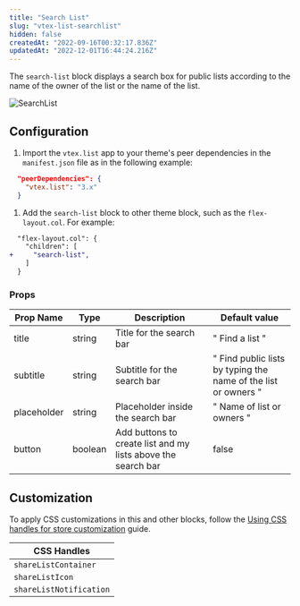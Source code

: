 ```yaml
---
title: "Search List"
slug: "vtex-list-searchlist"
hidden: false
createdAt: "2022-09-16T00:32:17.836Z"
updatedAt: "2022-12-01T16:44:24.216Z"
---
```

The `search-list` block displays a search box for public lists according to the name of the owner of the list or the name of the list.

![SearchList](https://cdn.jsdelivr.net/gh/vtexdocs/dev-portal-content@main/images/vtex-list-searchlist-0.gif)

## Configuration

1. Import the `vtex.list` app to your theme's peer dependencies in the `manifest.json` file as in the following example:

```json
  "peerDependencies": {
    "vtex.list": "3.x"
  }
```

1. Add the `search-list` block to other theme block, such as the `flex-layout.col`. For example:

```diff
  "flex-layout.col": {
    "children": [
+     "search-list",
    ]
  }
```

### Props

| Prop Name   | Type    | Description                                                  | Default value                                                  |
| ----------- | ------- | ------------------------------------------------------------ | -------------------------------------------------------------- |
| title       | string  | Title for the search bar                                     | " Find a list "                                                |
| subtitle    | string  | Subtitle for the search bar                                  | " Find public lists by typing the name of the list or owners " |
| placeholder | string  | Placeholder inside the search bar                            | " Name of list or owners "                                     |
| button      | boolean | Add buttons to create list and my lists above the search bar | false                                                          |

## Customization

To apply CSS customizations in this and other blocks, follow the [Using CSS handles for store customization](https://developers.vtex.com/docs/guides/vtex-io-documentation-using-css-handles-for-store-customization) guide.

| CSS Handles             |
| ----------------------- |
| `shareListContainer`    |
| `shareListIcon`         |
| `shareListNotification` |